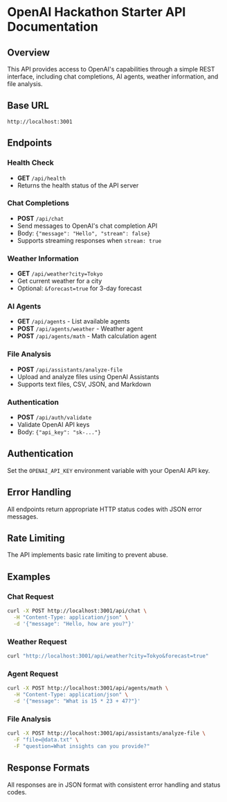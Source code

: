 # OpenAI Hackathon Starter API Documentation

## Overview
This API provides access to OpenAI's capabilities through a simple REST interface, including chat completions, AI agents, weather information, and file analysis.

## Base URL
```
http://localhost:3001
```

## Endpoints

### Health Check
- **GET** `/api/health`
- Returns the health status of the API server

### Chat Completions
- **POST** `/api/chat`
- Send messages to OpenAI's chat completion API
- Body: `{"message": "Hello", "stream": false}`
- Supports streaming responses when `stream: true`

### Weather Information
- **GET** `/api/weather?city=Tokyo`
- Get current weather for a city
- Optional: `&forecast=true` for 3-day forecast

### AI Agents
- **GET** `/api/agents` - List available agents
- **POST** `/api/agents/weather` - Weather agent
- **POST** `/api/agents/math` - Math calculation agent

### File Analysis
- **POST** `/api/assistants/analyze-file`
- Upload and analyze files using OpenAI Assistants
- Supports text files, CSV, JSON, and Markdown

### Authentication
- **POST** `/api/auth/validate`
- Validate OpenAI API keys
- Body: `{"api_key": "sk-..."}`

## Authentication
Set the `OPENAI_API_KEY` environment variable with your OpenAI API key.

## Error Handling
All endpoints return appropriate HTTP status codes with JSON error messages.

## Rate Limiting
The API implements basic rate limiting to prevent abuse.

## Examples

### Chat Request
```bash
curl -X POST http://localhost:3001/api/chat \
  -H "Content-Type: application/json" \
  -d '{"message": "Hello, how are you?"}'
```

### Weather Request
```bash
curl "http://localhost:3001/api/weather?city=Tokyo&forecast=true"
```

### Agent Request
```bash
curl -X POST http://localhost:3001/api/agents/math \
  -H "Content-Type: application/json" \
  -d '{"message": "What is 15 * 23 + 47?"}'
```

### File Analysis
```bash
curl -X POST http://localhost:3001/api/assistants/analyze-file \
  -F "file=@data.txt" \
  -F "question=What insights can you provide?"
```

## Response Formats
All responses are in JSON format with consistent error handling and status codes.